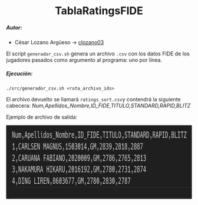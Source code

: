 <div align = "center">
    <h1>TablaRatingsFIDE</h1>
</div>

##### Autor:
 - César Lozano Argüeso -> [clozano03](https://github.com/CLozano03)

El script `generador_csv.sh` genera un archivo `.csv` con los datos FIDE de los jugadores pasados como argumento al programa: uno por línea.

##### Ejecución:
```
./src/generador_csv.sh <ruta_archivo_ids>
```

El archivo devuelto se llamará `ratings_sort.csv`y contendrá la siguiente cabecera:
*Num,Apellidos_Nombre,ID_FIDE,TITULO,STANDARD,RAPID,BLITZ*

Ejemplo de archivo de salida:
<div align = "center">
<img src="https://github.com/CLozano03/TablaRatingsFIDE/blob/main/assets/Resultados_Ratings_sort.jpg" width="600" height="200">
</div>
